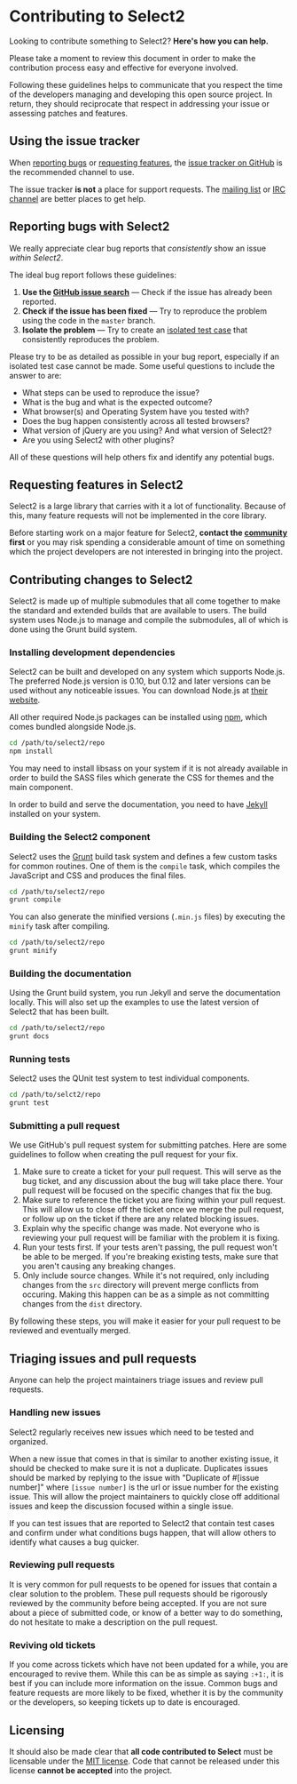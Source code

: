 Contributing to Select2
=======================
Looking to contribute something to Select2? **Here's how you can help.**

Please take a moment to review this document in order to make the contribution
process easy and effective for everyone involved.

Following these guidelines helps to communicate that you respect the time of
the developers managing and developing this open source project. In return,
they should reciprocate that respect in addressing your issue or assessing
patches and features.

Using the issue tracker
-----------------------
When [reporting bugs][reporting-bugs] or
[requesting features][requesting-features], the
[issue tracker on GitHub][issue-tracker] is the recommended channel to use.

The issue tracker **is not** a place for support requests. The
[mailing list][community] or [IRC channel][community] are better places to
get help.

Reporting bugs with Select2
---------------------------
We really appreciate clear bug reports that _consistently_ show an issue
_within Select2_.

The ideal bug report follows these guidelines:

1. **Use the [GitHub issue search][issue-search]**  &mdash; Check if the issue
   has already been reported.
2. **Check if the issue has been fixed**  &mdash; Try to reproduce the problem
   using the code in the `master` branch.
3. **Isolate the problem**  &mdash; Try to create an
   [isolated test case][isolated-case] that consistently reproduces the problem.

Please try to be as detailed as possible in your bug report, especially if an
isolated test case cannot be made. Some useful questions to include the answer
to are:

- What steps can be used to reproduce the issue?
- What is the bug and what is the expected outcome?
- What browser(s) and Operating System have you tested with?
- Does the bug happen consistently across all tested browsers?
- What version of jQuery are you using? And what version of Select2?
- Are you using Select2 with other plugins?

All of these questions will help others fix and identify any potential bugs.

Requesting features in Select2
------------------------------
Select2 is a large library that carries with it a lot of functionality. Because
of this, many feature requests will not be implemented in the core library.

Before starting work on a major feature for Select2, **contact the
[community][community] first** or you may risk spending a considerable amount of
time on something which the project developers are not interested in bringing
into the project.

Contributing changes to Select2
-------------------------------
Select2 is made up of multiple submodules that all come together to make the
standard and extended builds that are available to users. The build system uses
Node.js to manage and compile the submodules, all of which is done using the
Grunt build system.

### Installing development dependencies

Select2 can be built and developed on any system which supports Node.js. The
preferred Node.js version is 0.10, but 0.12 and later versions can be used
without any noticeable issues. You can download Node.js at
[their website][nodejs].

All other required Node.js packages can be installed using [npm][npm], which
comes bundled alongside Node.js.

```bash
cd /path/to/select2/repo
npm install
```

You may need to install libsass on your system if it is not already available
in order to build the SASS files which generate the CSS for themes and the main
component.

In order to build and serve the documentation, you need to have [Jekyll][jekyll]
installed on your system.

### Building the Select2 component

Select2 uses the [Grunt][grunt] build task system and defines a few custom
tasks for common routines. One of them is the `compile` task, which compiles
the JavaScript and CSS and produces the final files.

```bash
cd /path/to/select2/repo
grunt compile
```

You can also generate the minified versions (`.min.js` files) by executing the
`minify` task after compiling.

```bash
cd /path/to/select2/repo
grunt minify
```

### Building the documentation

Using the Grunt build system, you run Jekyll and serve the documentation
locally. This will also set up the examples to use the latest version of
Select2 that has been built.

```bash
cd /path/to/select2/repo
grunt docs
```

### Running tests

Select2 uses the QUnit test system to test individual components.

```bash
cd /path/to/selct2/repo
grunt test
```

### Submitting a pull request

We use GitHub's pull request system for submitting patches. Here are some
guidelines to follow when creating the pull request for your fix.

1. Make sure to create a ticket for your pull request. This will serve as the
bug ticket, and any discussion about the bug will take place there. Your pull
request will be focused on the specific changes that fix the bug.
2. Make sure to reference the ticket you are fixing within your pull request.
This will allow us to close off the ticket once we merge the pull request, or
follow up on the ticket if there are any related blocking issues.
3. Explain why the specific change was made. Not everyone who is reviewing your
pull request will be familiar with the problem it is fixing.
4. Run your tests first. If your tests aren't passing, the pull request won't
be able to be merged. If you're breaking existing tests, make sure that you
aren't causing any breaking changes.
5. Only include source changes. While it's not required, only including changes
from the `src` directory will prevent merge conflicts from occuring. Making
this happen can be as a simple as not committing changes from the `dist`
directory.

By following these steps, you will make it easier for your pull request to be
reviewed and eventually merged.

Triaging issues and pull requests
---------------------------------
Anyone can help the project maintainers triage issues and review pull requests.

### Handling new issues

Select2 regularly receives new issues which need to be tested and organized.

When a new issue that comes in that is similar to another existing issue, it
should be checked to make sure it is not a duplicate.  Duplicates issues should
be marked by replying to the issue with "Duplicate of #[issue number]" where
`[issue number]` is the url or issue number for the existing issue.  This will
allow the project maintainers to quickly close off additional issues and keep
the discussion focused within a single issue.

If you can test issues that are reported to Select2 that contain test cases and
confirm under what conditions bugs happen, that will allow others to identify
what causes a bug quicker.

### Reviewing pull requests

It is very common for pull requests to be opened for issues that contain a clear
solution to the problem.  These pull requests should be rigorously reviewed by
the community before being accepted.  If you are not sure about a piece of
submitted code, or know of a better way to do something, do not hesitate to make
a description on the pull request.

### Reviving old tickets

If you come across tickets which have not been updated for a while, you are
encouraged to revive them. While this can be as simple as saying `:+1:`, it is
best if you can include more information on the issue. Common bugs and feature
requests are more likely to be fixed, whether it is by the community or the
developers, so keeping tickets up to date is encouraged.

Licensing
---------

It should also be made clear that **all code contributed to Select** must be
licensable under the [MIT license][licensing].  Code that cannot be released
under this license **cannot be accepted** into the project.

[community]: https://select2.github.io/community.html
[grunt]: http://gruntjs.com/
[isolated-case]: http://css-tricks.com/6263-reduced-test-cases/
[issue-search]: https://github.com/select2/select2/search?q=&type=Issues
[issue-tracker]: https://github.com/select2/select2/issues
[jekyll]: https://jekyllrb.com/docs/installation/
[licensing]: https://github.com/select2/select2/blob/master/LICENSE.md
[nodejs]: https://nodejs.org/
[npm]: https://www.npmjs.com/
[reporting-bugs]: #reporting-bugs-with-select2
[requesting-features]: #requesting-features-in-select2
